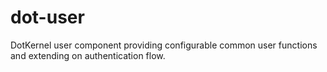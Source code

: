 # dot-user

DotKernel user component providing configurable common user functions and extending on authentication flow.
